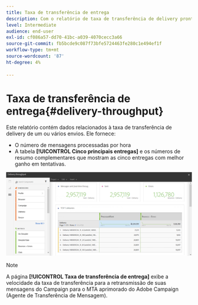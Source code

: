 ```yaml
---
title: Taxa de transferência de entrega
description: Com o relatório de taxa de transferência de delivery pronto para uso, saiba mais sobre o sucesso do delivery.
level: Intermediate
audience: end-user
exl-id: cf086a57-dd70-41bc-a039-4070cecc3a66
source-git-commit: fb5bcde9c087f73bfe5724463fe280c1e494ef1f
workflow-type: tm+mt
source-wordcount: '87'
ht-degree: 4%

---
```


# Taxa de transferência de entrega{#delivery-throughput}

Este relatório contém dados relacionados à taxa de transferência de delivery de um ou vários envios. Ele fornece:

* O número de mensagens processadas por hora
* A tabela **[!UICONTROL Cinco principais entregas]** e os números de resumo complementares que mostram as cinco entregas com melhor ganho em tentativas.

![](assets/delivery_reports_1.png)

>[!NOTE]
>
>A página **[!UICONTROL Taxa de transferência de entrega]** exibe a velocidade da taxa de transferência para a retransmissão de suas mensagens do Campaign para o MTA aprimorado do Adobe Campaign (Agente de Transferência de Mensagem).
